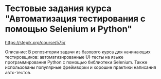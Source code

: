 # Тестовые задания курса "Автоматизация тестирования с помощью Selenium и Python"

https://stepik.org/course/575/

Описание:
В репозитории задачи из базового курса для начинающих тестировщиков: автоматизированные UI-тесты на языке программирования Python с помощью библиотеки Selenium. Также использованы популярные фреймворки и хорошие практики написания авто-тестов.
